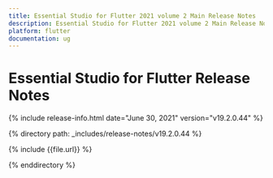 ```yaml
---
title: Essential Studio for Flutter 2021 volume 2 Main Release Notes  
description: Essential Studio for Flutter 2021 volume 2 Main Release Notes  
platform: flutter
documentation: ug
---
```


# Essential Studio for Flutter  Release Notes  

{% include release-info.html date="June 30, 2021"  version="v19.2.0.44" %} 


{% directory path: _includes/release-notes/v19.2.0.44 %}

{% include {{file.url}} %}

{% enddirectory %}